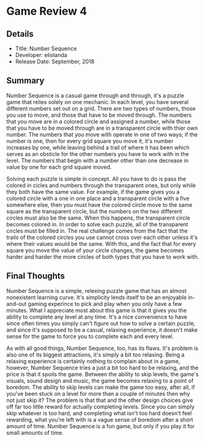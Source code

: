 # Game Review 4
## Details
* Title: Number Sequence 
* Developer: eliolanda
* Release Date: September, 2018
## Summary 
  Number Sequence is a casual game through and through, it's a puzzle game that relies solely on one mechanic. In each level, you have several different numbers set out on a grid. There are two types of numbers, those you use to move, and those that have to be moved through. The numbers that you move are in a colored circle and assigned a number, while those that you have to be moved through are in a transparent circle with thier own number. The numbers that you move with operate in one of two ways; if the number is one, then for every grid square you move it, it's number increases by one, while leaving behind a trail of where it has been which serves as an obsticle for the other numbers you have to work with in the level. The numbers that begin with a number other than one decrease in value by one for each grid square moved.

  Solving each puzzle is simple in concept. All you have to do is pass the colored in cicles and numbers through the transparent ones, but only while they both have the same value. For example, if the game gives you a colored circle with a one in one place and a transparent circle with a five somewhere else, then you must have the colored circle move to the same square as the transparent circle, but the numbers on the two different circles must also be the same. When this happens, the transparent circle becomes colored in. In order to solve each puzzle, all of the transparent circles must be filled in. The real challenge comes from the fact that the trails of the colored circles you use cannot cross over each other unless it's where their values would be the same. With this, and the fact that for every square you move the value of your circle changes, the game becomes harder and harder the more circles of both types that you have to work with. 
  
## Final Thoughts
  Number Sequence is a simple, relexing puzzle game that has an almost nonexistent learning curve. It's simplicity lends itself to be an enjoyable in-and-out gaming experince to pick and play when you only have a few minutes. What I appreciate most about this game is that it gives you the ability to complete any level at any time. It's a nice convenience to have since often times you simply can't figure out how to solve a certain puzzle, and since it's supposed to be a casual, relaxing experience, it doesn't make sense for the game to force you to complete each and every level. 
  
  As with all good things, Number Sequence, too, has its flaws. It's problem is also one of its biggest attractions, it's simply a bit too relaxing. Being a relaxing experience is certainly nothing to complain about in a game, however, Number Sequence tries a just a bit too hard to be relaxing, and the price is that it spoils the game. Between the ability to skip levels, the game's visuals, sound design and music, the game becomes relaxing to a point of boredom. The ability to skip levels can make the game too easy, after all, if you've been stuck on a level for more than a couple of minutes then why not just skip it? The problem is that that and the other design choices give off far too little reward for actually completing levels. Since you can simply skip whatever is too hard, and completing what isn't too hard doesn't feel rewarding, what you're left with is a vague sense of boredom after a short amount of time. Number Sequence is a fun game, but only if you play it for small amounts of time. 
